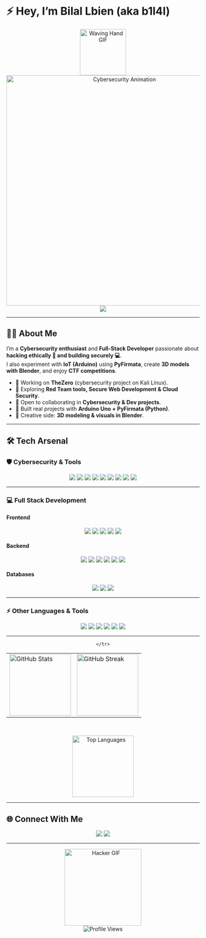 <!-- Cyber/Dev Profile README -->

# ⚡ Hey, I’m Bilal Lbien (aka b1l4l)  

<div align="center">
  <!-- Welcome GIF -->
  <img src="https://media.giphy.com/media/hvRJCLFzcasrR4ia7z/giphy.gif" width="120" alt="Waving Hand GIF" />
  <img src="https://i.pinimg.com/originals/1e/5c/11/1e5c11ffef6a53c75e50a65dfc7d8134.gif" width="600" alt="Cybersecurity Animation" />
</div>

<div align="center">
  <img src="https://readme-typing-svg.herokuapp.com?font=Orbitron&size=32&duration=3500&pause=1000&color=00FF00&center=true&vCenter=true&width=650&lines=Welcome+to+my+GitHub+👋;Cybersecurity+Enthusiast+%F0%9F%9B%A1%EF%B8%8F;Full+Stack+Developer+%F0%9F%92%BB;CTF+Player+%F0%9F%8E%AE;IoT+%26+Arduino+Maker+%E2%9A%99%EF%B8%8F;Always+Exploring+%26+Learning+%F0%9F%94%8D" />
</div>

---

## 👨‍💻 About Me  

I’m a **Cybersecurity enthusiast** and **Full-Stack Developer** passionate about **hacking ethically 🔐 and building securely 💻**.  
I also experiment with **IoT (Arduino)** using **PyFirmata**, create **3D models with Blender**, and enjoy **CTF competitions**.  

- 🚀 Working on **TheZero** (cybersecurity project on Kali Linux).  
- 🎯 Exploring **Red Team tools, Secure Web Development & Cloud Security**.  
- 🤝 Open to collaborating in **Cybersecurity & Dev projects**.  
- 📡 Built real projects with **Arduino Uno + PyFirmata (Python)**.  
- 🎨 Creative side: **3D modeling & visuals in Blender**.  

---

## 🛠️ Tech Arsenal  

### 🛡️ Cybersecurity & Tools  
<div align="center">
  <img src="https://img.shields.io/badge/Kali%20Linux-557C94?style=for-the-badge&logo=kalilinux&logoColor=white" />
  <img src="https://img.shields.io/badge/Wireshark-1679A7?style=for-the-badge&logo=wireshark&logoColor=white" />
  <img src="https://img.shields.io/badge/Burp%20Suite-FF6633?style=for-the-badge&logo=burpsuite&logoColor=white" />
  <img src="https://img.shields.io/badge/Metasploit-000000?style=for-the-badge&logo=metasploit&logoColor=blue" />
  <img src="https://img.shields.io/badge/Nmap-004B87?style=for-the-badge&logo=nmap&logoColor=white" />
  <img src="https://img.shields.io/badge/Hydra-CC0000?style=for-the-badge&logo=hackaday&logoColor=white" />
  <img src="https://img.shields.io/badge/JohnTheRipper-222222?style=for-the-badge&logo=gnuprivacyguard&logoColor=yellow" />
  <img src="https://img.shields.io/badge/Aircrack--ng-000000?style=for-the-badge&logo=linux&logoColor=white" />
  <img src="https://img.shields.io/badge/EvilTwin-A100FF?style=for-the-badge&logo=airplayaudio&logoColor=white" />
</div>

---

### 💻 Full Stack Development  

#### Frontend  
<div align="center">
  <img src="https://img.shields.io/badge/HTML5-E34F26?style=for-the-badge&logo=html5&logoColor=white" />
  <img src="https://img.shields.io/badge/CSS3-1572B6?style=for-the-badge&logo=css3&logoColor=white" />
  <img src="https://img.shields.io/badge/Bootstrap-563D7C?style=for-the-badge&logo=bootstrap&logoColor=white" />
  <img src="https://img.shields.io/badge/React-20232A?style=for-the-badge&logo=react&logoColor=61DAFB" />
  <img src="https://img.shields.io/badge/Laravel-FF2D20?style=for-the-badge&logo=laravel&logoColor=white" />
</div>

#### Backend  
<div align="center">
  <img src="https://img.shields.io/badge/PHP-777BB4?style=for-the-badge&logo=php&logoColor=white" />
  <img src="https://img.shields.io/badge/Laravel-FF2D20?style=for-the-badge&logo=laravel&logoColor=white" />
  <img src="https://img.shields.io/badge/Node.js-43853D?style=for-the-badge&logo=node.js&logoColor=white" />
  <img src="https://img.shields.io/badge/Express.js-404D59?style=for-the-badge&logo=express&logoColor=white" />
  <img src="https://img.shields.io/badge/Django-092E20?style=for-the-badge&logo=django&logoColor=white" />
  <img src="https://img.shields.io/badge/Flask-000000?style=for-the-badge&logo=flask&logoColor=white" />
</div>

#### Databases  
<div align="center">
  <img src="https://img.shields.io/badge/MySQL-00000F?style=for-the-badge&logo=mysql&logoColor=white" />
  <img src="https://img.shields.io/badge/MongoDB-4EA94B?style=for-the-badge&logo=mongodb&logoColor=white" />
  <img src="https://img.shields.io/badge/Oracle-F80000?style=for-the-badge&logo=oracle&logoColor=white" />
</div>

---

### ⚡ Other Languages & Tools  
<div align="center">
  <img src="https://img.shields.io/badge/C-00599C?style=for-the-badge&logo=c&logoColor=white" />
  <img src="https://img.shields.io/badge/C++-00599C?style=for-the-badge&logo=c%2B%2B&logoColor=white" />
  <img src="https://img.shields.io/badge/R-276DC3?style=for-the-badge&logo=r&logoColor=white" />
  <img src="https://img.shields.io/badge/Arduino-00979D?style=for-the-badge&logo=arduino&logoColor=white" />
  <img src="https://img.shields.io/badge/PyFirmata-306998?style=for-the-badge&logo=python&logoColor=white" />
  <img src="https://img.shields.io/badge/Blender-F5792A?style=for-the-badge&logo=blender&logoColor=white" />
</div>

---

<div align="center">

  <!-- GitHub Stats and Streak - side by side -->
  <table>
    <tr>
      <td>
        <img 
          src="https://github-readme-stats.vercel.app/api?username=b1l4l-sec&show_icons=true&theme=chartreuse-dark&hide_border=true&cache_seconds=86400" 
          height="160" 
          loading="lazy" 
          alt="GitHub Stats"
        />
      </td>
      <td>
        <img
          src="https://github-readme-streak-stats.herokuapp.com/?user=b1l4l-sec&theme=chartreuse-dark&hide_border=true"
          height="160"
          loading="lazy"
          alt="GitHub Streak"
        />
      </td>

    </tr>
  </table>

</div>

<br/>

<div align="center">

  <!-- Top Languages -->
  <img 
    src="https://github-readme-stats.vercel.app/api/top-langs/?username=b1l4l-sec&layout=compact&theme=chartreuse-dark&hide_border=true&cache_seconds=86400" 
    height="160" 
    loading="lazy" 
    alt="Top Languages"
  />

</div>

---

## 🌐 Connect With Me  

<div align="center">
  <!-- <a href="YOUR_PORTFOLIO_LINK" target="_blank"><img src="https://img.shields.io/badge/Portfolio-000000?style=for-the-badge&logo=About.me&logoColor=white" /></a> -->
  <!-- <a href="YOUR_LINKEDIN_LINK" target="_blank"><img src="https://img.shields.io/badge/LinkedIn-0A66C2?style=for-the-badge&logo=linkedin&logoColor=white" /></a> -->
  <a href="YOUR_DISCORD_LINK" target="_blank"><img src="https://img.shields.io/badge/Discord-5865F2?style=for-the-badge&logo=discord&logoColor=white" /></a>
  <a href="YOUR_EMAIL" target="_blank"><img src="https://img.shields.io/badge/Email-D14836?style=for-the-badge&logo=gmail&logoColor=white" /></a>
</div>

---

<div align="center">
  <img src="https://media.giphy.com/media/du3J3cXyzhj75IOgvA/giphy.gif" width="200" alt="Hacker GIF" />
</div>

<div align="center">
  <img src="https://komarev.com/ghpvc/?username=b1l4l&color=brightgreen&style=flat-square&label=Profile+Views" alt="Profile Views" />
</div>

